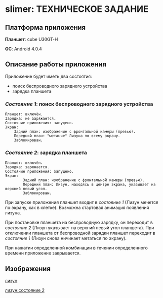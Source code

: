# slimer: ТЕХНИЧЕСКОЕ ЗАДАНИЕ

## Платформа приложения

**Планшет**: cube U30GT-H

**ОС**: Android 4.0.4

## Описание работы приложения

Приложение будет иметь два состоятия:
- поиск беспроводного зарядного устройства
- зарядка планшета

### _Состояние 1_: поиск беспроводного зарядного устройства
    Планшет: включён.
    Зарядка: не заряжается.
    Состояние приложения: запущено.
    Экран:
        Задний план: изображение с фронтальной камеры (превью).
        Передний план: "метание" Лизуна по всему экрану.
        Заблокирован.

### _Состояние 2_: зарядка планшета
    Планшет: включён.
    Зарядка: заряжается.
    Состояние приложения: запущено.
    Экран:
            Задний план: изображение с фронтальной камеры (превью).
            Передний план: Лизун, находясь в центре экрана, указывает на верхний левый угол.
            Заблокирован.

При запуске приложения планшет входит в _состояние 1_ (Лизун мечется по экрану, как в клетке).
Возможна стартовая анимация появления лизуна.

При постановке планшета на беспроводную зарядку, он переходит в _состояние 2_ (Лизун указывает на верхний левый угол планшета).
При отключении планшета от беспроводной зарядки планшет переходит в _состояние 1_ (Лизун снова ничинает метаться по экрану).

При нажатии определенной комбинации в течении определенного времени приложение закрывается.

## Изображения

[лизун](https://raw.githubusercontent.com/remfils/slimer/master/img/test/lizun.png)

[лизун:состояние 2](https://raw.githubusercontent.com/remfils/slimer/master/img/test/lizun-show.gif)
